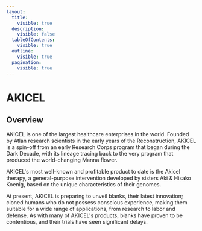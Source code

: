 ```yaml
---
layout:
  title:
    visible: true
  description:
    visible: false
  tableOfContents:
    visible: true
  outline:
    visible: true
  pagination:
    visible: true
---
```


# AKICEL

## Overview

AKICEL is one of the largest healthcare enterprises in the world. Founded by Atlan research scientists in the early years of the Reconstruction, AKICEL is a spin-off from an early Research Corps program that began during the Dark Decade, with its lineage tracing back to the very program that produced the world-changing Manna flower.

AKICEL's most well-known and profitable product to date is the Akicel therapy, a general-purpose intervention developed by sisters Aki & Hisako Koenig, based on the unique characteristics of their genomes.

At present, AKICEL is preparing to unveil blanks, their latest innovation; cloned humans who do not possess conscious experience, making them suitable for a wide range of applications, from research to labor and defense. As with many of AKICEL's products, blanks have proven to be contentious, and their trials have seen significant delays.
